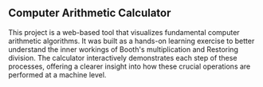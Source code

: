 ## Computer Arithmetic Calculator

This project is a web-based tool that visualizes fundamental computer arithmetic algorithms. It was built as a hands-on learning exercise to better understand the inner workings of Booth's multiplication and Restoring division. The calculator interactively demonstrates each step of these processes, offering a clearer insight into how these crucial operations are performed at a machine level.

